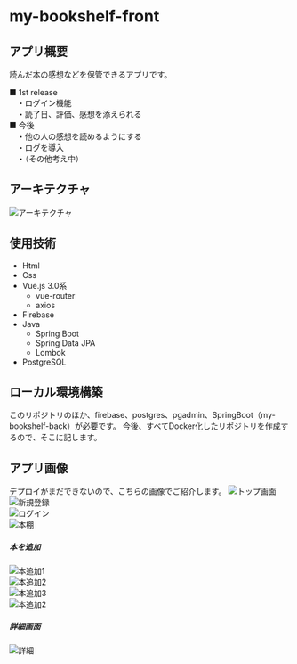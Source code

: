 # my-bookshelf-front

## アプリ概要
読んだ本の感想などを保管できるアプリです。

■ 1st release  
　・ログイン機能  
　・読了日、評価、感想を添えられる  
■ 今後  
　・他の人の感想を読めるようにする  
　・ログを導入  
　・（その他考え中）  
## アーキテクチャ
![アーキテクチャ](./forREADME/arch.png "アーキテクチャ")

## 使用技術
- Html
- Css
- Vue.js 3.0系
  - vue-router
  - axios
- Firebase
- Java
  - Spring Boot
  - Spring Data JPA
  - Lombok
- PostgreSQL

## ローカル環境構築
このリポジトリのほか、firebase、postgres、pgadmin、SpringBoot（my-bookshelf-back）が必要です。
今後、すべてDocker化したリポジトリを作成するので、そこに記します。

## アプリ画像
デプロイがまだできないので、こちらの画像でご紹介します。
![トップ画面](./forREADME/toppage.png "")  
![新規登録](./forREADME/register.png "")  
![ログイン](./forREADME/login.png "")  
![本棚](./forREADME/home.png "")  
##### 本を追加  
![本追加1](./forREADME/bookAdd.png "")  
![本追加2](./forREADME/bookAdd2.png "")  
![本追加3](./forREADME/bookSearch.png "")  
![本追加2](./forREADME/bookAdd3.png "")  
##### 詳細画面  
![詳細](./forREADME/bookAdd3.png "")  